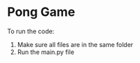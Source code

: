 # Pong Game

To run the code:

1. Make sure all files are in the same folder
2. Run the main.py file
